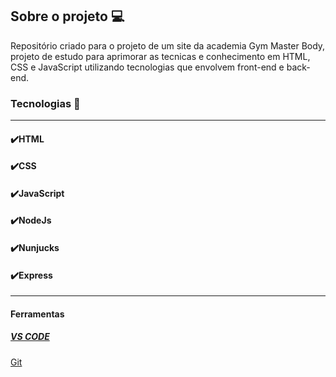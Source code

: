 ## Sobre o projeto :computer:



Repositório criado para o projeto de um site da academia Gym Master Body, projeto de estudo para aprimorar as tecnicas e conhecimento em HTML, CSS e JavaScript utilizando tecnologias que envolvem front-end e back-end.



### Tecnologias 🚀

------

#### :heavy_check_mark:HTML

#### :heavy_check_mark:CSS

#### :heavy_check_mark:JavaScript

#### :heavy_check_mark:NodeJs

#### :heavy_check_mark:Nunjucks

#### :heavy_check_mark:Express

------

#### Ferramentas

##### [VS CODE](https://code.visualstudio.com/)

[Git]()

